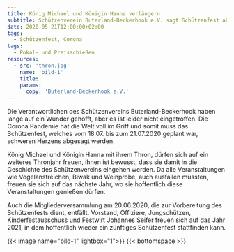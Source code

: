 ```yaml
---
title: König Michael und Königin Hanna verlängern 
subtitle: Schützenverein Buterland-Beckerhook e.V. sagt Schützenfest ab
date: 2020-05-21T12:00:00+02:00
tags:
  - Schützenfest, Corona
tags:
  - Pokal- und Preisschießen
resources:
  - src: 'thron.jpg'
    name: 'bild-1'
    title:
    params:
      copy: 'Buterland-Beckerhook e.V.'
---
```



Die Verantwortlichen des Schützenvereins Buterland-Beckerhook haben lange
auf ein Wunder gehofft, aber es ist leider nicht eingetroffen. 
Die Corona Pandemie hat die Welt voll im Griff und somit muss das
Schützenfest, welches vom 18.07. bis zum 21.07.2020 geplant war, schweren Herzens abgesagt werden. <!--more--> 

König Michael und Königin Hanna mit ihrem Thron, dürfen sich auf ein weiteres Thronjahr freuen, 
ihnen ist bewusst, dass sie damit in die Geschichte des Schützenvereins eingehen werden.
Da alle Veranstaltungen wie Vogelanstreichen, Biwak und Weinprobe, auch ausfallen mussten,
freuen sie sich auf das nächste Jahr, wo sie hoffentlich diese Veranstaltungen genießen dürfen.  

Auch die Mitgliederversammlung am 20.06.2020, die zur Vorbereitung des Schützenfests dient, entfällt.
Vorstand, Offiziere, Jungschützen, Kinderfestausschuss und Festwirt Johannes Seifer 
freuen sich auf das Jahr 2021, in dem hoffentlich wieder ein zünftiges Schützenfest stattfinden kann.

{{< image name="bild-1" lightbox="1">}}
{{< bottomspace >}}
